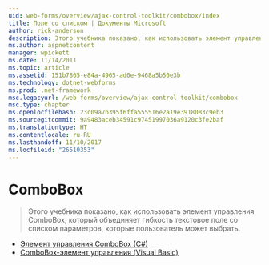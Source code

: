 ```yaml
---
uid: web-forms/overview/ajax-control-toolkit/combobox/index
title: Поле со списком | Документы Microsoft
author: rick-anderson
description: Этого учебника показано, как использовать элемент управления ComboBox, который объединяет гибкость текстовое поле со списком параметров, которые пользователь может выбрать.
ms.author: aspnetcontent
manager: wpickett
ms.date: 11/14/2011
ms.topic: article
ms.assetid: 151b7865-e84a-4965-ad0e-9468a5b50e3b
ms.technology: dotnet-webforms
ms.prod: .net-framework
msc.legacyurl: /web-forms/overview/ajax-control-toolkit/combobox
msc.type: chapter
ms.openlocfilehash: 23c09a7b395f6ffa555516e2a19e3918083c9eb3
ms.sourcegitcommit: 9a9483aceb34591c97451997036a9120c3fe2baf
ms.translationtype: HT
ms.contentlocale: ru-RU
ms.lasthandoff: 11/10/2017
ms.locfileid: "26510353"
---
```

<a name="combobox"></a>ComboBox
====================
> Этого учебника показано, как использовать элемент управления ComboBox, который объединяет гибкость текстовое поле со списком параметров, которые пользователь может выбрать.


- [Элемент управления ComboBox (C#)](how-do-i-use-the-combobox-control-cs.md)
- [ComboBox-элемент управления (Visual Basic)](how-do-i-use-the-combobox-control-vb.md)
